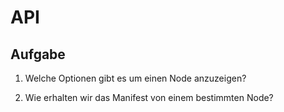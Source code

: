 # API

## Aufgabe

1. Welche Optionen gibt es um einen Node anzuzeigen?

2. Wie erhalten wir das Manifest von einem bestimmten Node?
